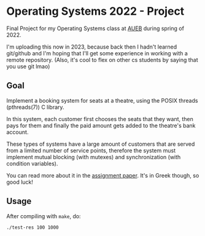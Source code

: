 Operating Systems 2022 - Project
================================

Final Project for my Operating Systems class at [AUEB](https://aueb.gr) during
spring of 2022.

I'm uploading this now in 2023, because back then I hadn't learned git/github
and I'm hoping that I'll get some experience in working with a remote
repository. (Also, it's cool to flex on other cs students by saying that you
use git lmao)

Goal
----

Implement a booking system for seats at a theatre, using the POSIX threads
(pthreads(7)) C library.

In this system, each customer first chooses the seats that they want, then pays
for them and finally the paid amount gets added to the theatre's bank account.

These types of systems have a large amount of customers that are served from a
limited number of service points, therefore the system must implement mutual
blocking (with mutexes) and synchronization (with condition variables).

You can read more about it in the [assignment paper](os_project.pdf). It's in
Greek though, so good luck!

Usage
-----

After compiling with `make`, do:

	./test-res 100 1000

